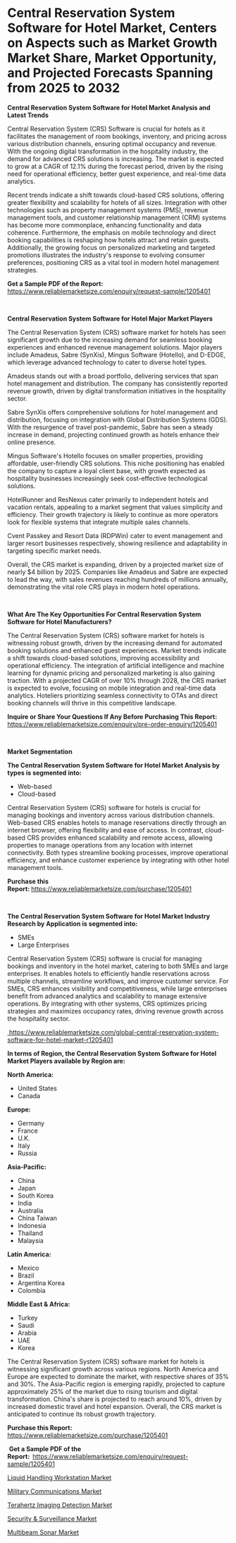 <p><h1>Central Reservation System Software for Hotel Market, Centers on Aspects such as Market Growth Market Share, Market Opportunity, and Projected Forecasts Spanning from 2025 to 2032</h1></p><p><strong>Central Reservation System Software for Hotel Market Analysis and Latest Trends</strong></p>
<p><p>Central Reservation System (CRS) Software is crucial for hotels as it facilitates the management of room bookings, inventory, and pricing across various distribution channels, ensuring optimal occupancy and revenue. With the ongoing digital transformation in the hospitality industry, the demand for advanced CRS solutions is increasing. The market is expected to grow at a CAGR of 12.1% during the forecast period, driven by the rising need for operational efficiency, better guest experience, and real-time data analytics.</p><p>Recent trends indicate a shift towards cloud-based CRS solutions, offering greater flexibility and scalability for hotels of all sizes. Integration with other technologies such as property management systems (PMS), revenue management tools, and customer relationship management (CRM) systems has become more commonplace, enhancing functionality and data coherence. Furthermore, the emphasis on mobile technology and direct booking capabilities is reshaping how hotels attract and retain guests. Additionally, the growing focus on personalized marketing and targeted promotions illustrates the industry's response to evolving consumer preferences, positioning CRS as a vital tool in modern hotel management strategies.</p></p>
<p><strong>Get a Sample PDF of the Report:&nbsp;</strong> <a href="https://www.reliablemarketsize.com/enquiry/request-sample/1205401?utm_campaign=3254&utm_medium=2&utm_source=Github&utm_content=ia&utm_term=26032025&utm_id=central-reservation-system-software-for-hotel">https://www.reliablemarketsize.com/enquiry/request-sample/1205401</a></p>
<p>&nbsp;</p>
<p><strong>Central Reservation System Software for Hotel Major Market Players</strong></p>
<p><p>The Central Reservation System (CRS) software market for hotels has seen significant growth due to the increasing demand for seamless booking experiences and enhanced revenue management solutions. Major players include Amadeus, Sabre (SynXis), Mingus Software (Hotello), and D-EDGE, which leverage advanced technology to cater to diverse hotel types.</p><p>Amadeus stands out with a broad portfolio, delivering services that span hotel management and distribution. The company has consistently reported revenue growth, driven by digital transformation initiatives in the hospitality sector.</p><p>Sabre SynXis offers comprehensive solutions for hotel management and distribution, focusing on integration with Global Distribution Systems (GDS). With the resurgence of travel post-pandemic, Sabre has seen a steady increase in demand, projecting continued growth as hotels enhance their online presence.</p><p>Mingus Software's Hotello focuses on smaller properties, providing affordable, user-friendly CRS solutions. This niche positioning has enabled the company to capture a loyal client base, with growth expected as hospitality businesses increasingly seek cost-effective technological solutions.</p><p>HotelRunner and ResNexus cater primarily to independent hotels and vacation rentals, appealing to a market segment that values simplicity and efficiency. Their growth trajectory is likely to continue as more operators look for flexible systems that integrate multiple sales channels.</p><p>Cvent Passkey and Resort Data (RDPWin) cater to event management and larger resort businesses respectively, showing resilience and adaptability in targeting specific market needs.</p><p>Overall, the CRS market is expanding, driven by a projected market size of nearly $4 billion by 2025. Companies like Amadeus and Sabre are expected to lead the way, with sales revenues reaching hundreds of millions annually, demonstrating the vital role CRS plays in modern hotel operations.</p></p>
<p>&nbsp;</p>
<p><strong>What Are The Key Opportunities For Central Reservation System Software for Hotel Manufacturers?</strong></p>
<p><p>The Central Reservation System (CRS) software market for hotels is witnessing robust growth, driven by the increasing demand for automated booking solutions and enhanced guest experiences. Market trends indicate a shift towards cloud-based solutions, improving accessibility and operational efficiency. The integration of artificial intelligence and machine learning for dynamic pricing and personalized marketing is also gaining traction. With a projected CAGR of over 10% through 2028, the CRS market is expected to evolve, focusing on mobile integration and real-time data analytics. Hoteliers prioritizing seamless connectivity to OTAs and direct booking channels will thrive in this competitive landscape.</p></p>
<p><strong>Inquire or Share Your Questions If Any Before Purchasing This Report:</strong> <a href="https://www.reliablemarketsize.com/enquiry/pre-order-enquiry/1205401?utm_campaign=3254&utm_medium=2&utm_source=Github&utm_content=ia&utm_term=26032025&utm_id=central-reservation-system-software-for-hotel">https://www.reliablemarketsize.com/enquiry/pre-order-enquiry/1205401</a></p>
<p>&nbsp;</p>
<p><strong>Market Segmentation</strong></p>
<p><strong>The Central Reservation System Software for Hotel Market Analysis by types is segmented into:</strong></p>
<p><ul><li>Web-based</li><li>Cloud-based</li></ul></p>
<p><p>Central Reservation System (CRS) software for hotels is crucial for managing bookings and inventory across various distribution channels. Web-based CRS enables hotels to manage reservations directly through an internet browser, offering flexibility and ease of access. In contrast, cloud-based CRS provides enhanced scalability and remote access, allowing properties to manage operations from any location with internet connectivity. Both types streamline booking processes, improve operational efficiency, and enhance customer experience by integrating with other hotel management tools.</p></p>
<p><strong>Purchase this Report:&nbsp;</strong><a href="https://www.reliablemarketsize.com/purchase/1205401?utm_campaign=3254&utm_medium=2&utm_source=Github&utm_content=ia&utm_term=26032025&utm_id=central-reservation-system-software-for-hotel">https://www.reliablemarketsize.com/purchase/1205401</a></p>
<p>&nbsp;</p>
<p><strong>The Central Reservation System Software for Hotel Market Industry Research by Application is segmented into:</strong></p>
<p><ul><li>SMEs</li><li>Large Enterprises</li></ul></p>
<p><p>Central Reservation System (CRS) software is crucial for managing bookings and inventory in the hotel market, catering to both SMEs and large enterprises. It enables hotels to efficiently handle reservations across multiple channels, streamline workflows, and improve customer service. For SMEs, CRS enhances visibility and competitiveness, while large enterprises benefit from advanced analytics and scalability to manage extensive operations. By integrating with other systems, CRS optimizes pricing strategies and maximizes occupancy rates, driving revenue growth across the hospitality sector.</p></p>
<p><a href="https://www.reliablemarketsize.com/global-central-reservation-system-software-for-hotel-market-r1205401?utm_campaign=3254&utm_medium=2&utm_source=Github&utm_content=ia&utm_term=26032025&utm_id=central-reservation-system-software-for-hotel">&nbsp;https://www.reliablemarketsize.com/global-central-reservation-system-software-for-hotel-market-r1205401</a></p>
<p><strong>In terms of Region, the Central Reservation System Software for Hotel Market Players available by Region are:</strong></p>
<p>
    <p> <strong> North America: </strong>
        <ul>
            <li>United States</li>
            <li>Canada</li>
        </ul>
        </p> 
    <p> <strong> Europe: </strong>
        <ul>
            <li>Germany</li>
            <li>France</li>
            <li>U.K.</li>
            <li>Italy</li>
            <li>Russia</li>
        </ul>
        </p> 
    <p> <strong> Asia-Pacific: </strong>
        <ul>
            <li>China</li>
            <li>Japan</li>
            <li>South Korea</li>
            <li>India</li>
            <li>Australia</li>
            <li>China Taiwan</li>
            <li>Indonesia</li>
            <li>Thailand</li>
            <li>Malaysia</li>
        </ul>
        </p> 
    <p> <strong> Latin America: </strong>
        <ul>
            <li>Mexico</li>
            <li>Brazil</li>
            <li>Argentina Korea</li>
            <li>Colombia</li>
        </ul>
        </p> 
    <p> <strong> Middle East & Africa: </strong>
        <ul>
            <li>Turkey</li>
            <li>Saudi</li>
            <li>Arabia</li>
            <li>UAE</li>
            <li>Korea</li>
        </ul>
    </p>
    </p>
<p><p>The Central Reservation System (CRS) software market for hotels is witnessing significant growth across various regions. North America and Europe are expected to dominate the market, with respective shares of 35% and 30%. The Asia-Pacific region is emerging rapidly, projected to capture approximately 25% of the market due to rising tourism and digital transformation. China's share is projected to reach around 10%, driven by increased domestic travel and hotel expansion. Overall, the CRS market is anticipated to continue its robust growth trajectory.</p></p>
<p><strong>Purchase this Report: </strong><a href="https://www.reliablemarketsize.com/purchase/1205401?utm_campaign=3254&utm_medium=2&utm_source=Github&utm_content=ia&utm_term=26032025&utm_id=central-reservation-system-software-for-hotel">https://www.reliablemarketsize.com/purchase/1205401</a></p>
<p>&nbsp;<strong>Get a Sample PDF of the Report:&nbsp;&nbsp;</strong><a href="https://www.reliablemarketsize.com/enquiry/request-sample/1205401?utm_campaign=3254&utm_medium=2&utm_source=Github&utm_content=ia&utm_term=26032025&utm_id=central-reservation-system-software-for-hotel">https://www.reliablemarketsize.com/enquiry/request-sample/1205401</a></p>
<p><strong></strong></p>
<p><p><a href="https://www.linkedin.com/pulse/international-liquid-handling-workstation-market-growing-ijiwe?utm_campaign=3254&utm_medium=2&utm_source=Github&utm_content=ia&utm_term=26032025&utm_id=central-reservation-system-software-for-hotel">Liquid Handling Workstation Market</a></p><p><a href="https://www.linkedin.com/pulse/future-military-communications-market-trend-analysis-forecasted-38g7e?utm_campaign=3254&utm_medium=2&utm_source=Github&utm_content=ia&utm_term=26032025&utm_id=central-reservation-system-software-for-hotel">Military Communications Market</a></p><p><a href="https://www.linkedin.com/pulse/terahertz-imaging-detection-market-forecasted-considering-factors-itune?utm_campaign=3254&utm_medium=2&utm_source=Github&utm_content=ia&utm_term=26032025&utm_id=central-reservation-system-software-for-hotel">Terahertz Imaging Detection Market</a></p><p><a href="https://www.linkedin.com/pulse/security-surveillance-market-size-average-cagr-139-revenue-generationkey-z56qe?utm_campaign=3254&utm_medium=2&utm_source=Github&utm_content=ia&utm_term=26032025&utm_id=central-reservation-system-software-for-hotel">Security & Surveillance Market</a></p><p><a href="https://www.linkedin.com/pulse/multibeam-sonar-industry-forecast-future-growth-valuation-h2vxe?utm_campaign=3254&utm_medium=2&utm_source=Github&utm_content=ia&utm_term=26032025&utm_id=central-reservation-system-software-for-hotel">Multibeam Sonar Market</a></p></p>